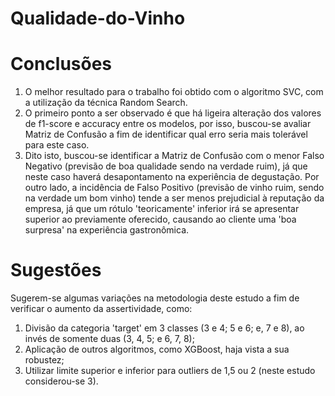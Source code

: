 # Qualidade-do-Vinho

# Conclusões
1. O melhor resultado para o trabalho foi obtido com o algoritmo SVC, com a utilização da técnica Random Search.
2. O primeiro ponto a ser observado é que há ligeira alteração dos valores de f1-score e accuracy entre os modelos, por isso, buscou-se avaliar Matriz de Confusão a fim de identificar qual erro seria mais tolerável para este caso.
3. Dito isto, buscou-se identificar a Matriz de Confusão com o menor Falso Negativo (previsão de boa qualidade sendo na verdade ruim), já que neste caso haverá desapontamento na experiência de degustação. Por outro lado, a incidência de Falso Positivo (previsão de vinho ruim, sendo na verdade um bom vinho) tende a ser menos prejudicial à reputação da empresa, já que um rótulo 'teoricamente' inferior irá se apresentar superior ao previamente oferecido, causando ao cliente uma 'boa surpresa' na experiência gastronômica.

# Sugestões

Sugerem-se algumas variações na metodologia deste estudo a fim de verificar o aumento da assertividade, como:

1. Divisão da categoria 'target' em 3 classes (3 e 4; 5 e 6; e, 7 e 8), ao invés de somente duas (3, 4, 5; e 6, 7, 8);
2. Aplicação de outros algoritmos, como XGBoost, haja vista a sua robustez;
3. Utilizar limite superior e inferior para outliers de 1,5 ou 2 (neste estudo considerou-se 3).
